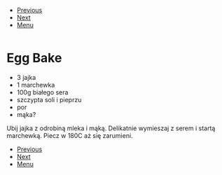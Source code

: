 <!-- Navigation Menu Start -->

- [Previous](<Dyniowiec.md>)
- [Next](<Fasolka.md>)
- [Menu](<README.md>)

<div style="margin-bottom: 50px"></div>

<!-- /Navigation Menu Start -->


# Egg Bake

- 3 jajka
- 1 marchewka
- 100g białego sera
- szczypta soli i pieprzu
- por
- mąka?

Ubij jajka z odrobiną mleka i mąką. Delikatnie wymieszaj z serem i startą marchewką. Piecz w 180C aż się zarumieni.


<!-- Navigation Menu End -->

- [Previous](<Dyniowiec.md>)
- [Next](<Fasolka.md>)
- [Menu](<README.md>)

<div style="margin-bottom: 50px"></div>

<!-- /Navigation Menu End -->